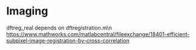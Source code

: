# Imaging
dftreg_real depends on dftregistration.m\n
https://www.mathworks.com/matlabcentral/fileexchange/18401-efficient-subpixel-image-registration-by-cross-correlation
